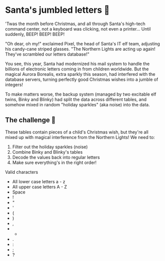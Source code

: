 # Santa's jumbled letters 🎅
'Twas the month before Christmas, and all through Santa's high-tech command center, not a keyboard was clicking, not even a printer... Until suddenly, BEEP! BEEP! BEEP!

"Oh dear, oh my!" exclaimed Pixel, the head of Santa's IT elf team, adjusting his candy-cane striped glasses. "The Northern Lights are acting up again! They've scrambled our letters database!"

You see, this year, Santa had modernized his mail system to handle the billions of electronic letters coming in from children worldwide. But the magical Aurora Borealis, extra sparkly this season, had interfered with the database servers, turning perfectly good Christmas wishes into a jumble of integers!

To make matters worse, the backup system (managed by two excitable elf twins, Binky and Blinky) had split the data across different tables, and somehow mixed in random "holiday sparkles" (aka noise) into the data.

## The challenge 🎁
These tables contain pieces of a child's Christmas wish, but they're all mixed up with magical interference from the Northern Lights! We need to:

1. Filter out the holiday sparkles (noise)
2. Combine Binky and Blinky's tables
3. Decode the values back into regular letters
4. Make sure everything's in the right order!

Valid characters

* All lower case letters a - z
* All upper case letters A - Z
* Space
* !
* "
* '
* (
* )
* ,
* -
* .
* :
* ;
* ?
